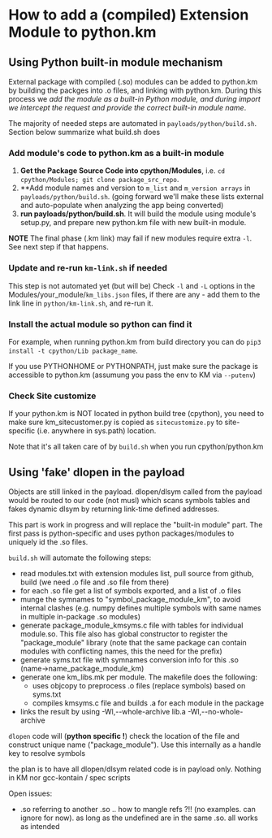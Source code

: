# How to add a (compiled) Extension Module to python.km

## Using Python built-in module mechanism

External package with compiled (.so) modules can be added to python.km by building the packges into .o files, and linking with python.km.
During this process we *add the module as a built-in Python module, and during import we intercept the request and provide the correct built-in module name*.

The majority of needed steps are automated in `payloads/python/build.sh`. Section below summarize what build.sh does

### Add module's code to python.km as a built-in module

1. **Get the Package Source Code into cpython/Modules**, i.e. `cd cpython/Modules; git clone package_src_repo`.
1. **Add module names and version to `m_list` and `m_version arrays` in `payloads/python/build.sh`. (going forward we'll make these lists external and auto-populate when analyzing the app being converted)
1. **run payloads/python/build.sh**. It will build the module using module's setup.py, and prepare new python.km file with new built-in module.

**NOTE** The final phase (.km link) may fail if new modules require extra `-l`. See next step if that happens.

### Update and re-run `km-link.sh` if needed

This step is not automated yet (but will be)
Check `-l` and `-L` options in  the Modules/your_module/`km_libs.json` files, if there are any - add them to the link line in `python/km-link.sh`, and re-run it.

### Install the actual module so python can find it

For example, when running python.km from build directory you can do `pip3 install -t cpython/Lib package_name`.

If you use PYTHONHOME or PYTHONPATH, just make sure the package is accessible to python.km (assumung you pass the env to KM via `--putenv`)

### Check Site customize

If your python.km is NOT located in python build tree (cpython), you need to make sure km_sitecustomer.py is copied as `sitecustomize.py` to site-specific (i.e. anywhere in sys.path) location.

Note that it's all taken care of by `build.sh` when you run cpython/python.km

## Using 'fake' dlopen in the payload

Objects are still linked in the payload.
dlopen/dlsym called from the payload would be routed to our code (not musl) which scans symbols tables and fakes dynamic dlsym by returning link-time defined addresses.

This part is work in progress and will replace the "built-in module" part. The first pass is python-specific and uses python packages/modules to uniquely id the .so files.

`build.sh` will automate the following steps:

* read modules.txt with extension modules list, pull source from github, build (we need .o file and .so file from there)
* for each .so file get a list of symbols exported, and a list of .o files
* munge the symnames to "symbol_package_module_km", to avoid internal clashes (e.g. numpy defines multiple symbols with same names in multiple in-package .so modules)
* generate package_module_kmsyms.c file with tables for individual module.so. This file also has global constructor to register the "package_module" library (note that the same package can contain modules with conflicting names, this the need for the prefix)
* generate syms.txt file with symnames conversion info for this .so (name->name_package_module_km)
* generate one km_libs.mk per module. The makefile does the following:
  * uses objcopy to preprocess .o files (replace symbols) based on syms.txt
  * compiles kmsyms.c file and builds .a for each module in the package
* links the result by using -Wl,--whole-archive lib.a -Wl,--no-whole-archive

`dlopen` code will (**python specific !**) check the location of the file and construct unique name ("package_module"). Use this internally as a handle key to resolve symbols

the plan is to have all dlopen/dlsym related code is in payload only. Nothing in KM nor gcc-kontain / spec scripts

Open issues:

* .so referring to another .so .. how to mangle refs ?!! (no examples. can ignore for now). as long as the undefined are in the same .so. all works as intended

